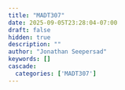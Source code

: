 ```yaml
---
title: "MADT307"
date: 2025-09-05T23:28:04-07:00
draft: false
hidden: true
description: ""
author: "Jonathan Seepersad"
keywords: []
cascade:
  categories: ['MADT307']
---
```


